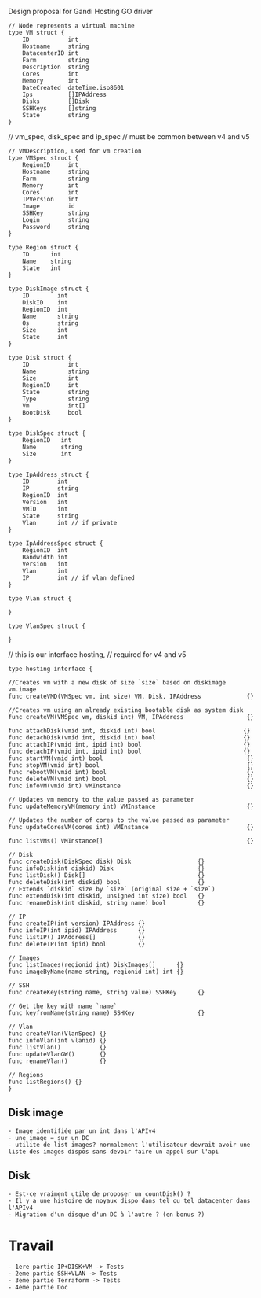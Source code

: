 Design proposal for Gandi Hosting GO driver

```
// Node represents a virtual machine
type VM struct {
	ID           int
	Hostname     string
	DatacenterID int
	Farm         string
	Description  string
	Cores        int
	Memory       int
	DateCreated  dateTime.iso8601
	Ips          []IPAddress
	Disks        []Disk
	SSHKeys      []string
	State        string
}
```
// vm_spec, disk_spec and ip_spec
// must be common between v4 and v5
```
// VMDescription, used for vm creation
type VMSpec struct {
	RegionID     int
	Hostname     string
	Farm         string
	Memory       int
	Cores        int
	IPVersion    int
	Image        id
	SSHKey       string
	Login        string
	Password     string
}
```

```
type Region struct {
	ID      int
	Name    string
	State   int
}
```

```
type DiskImage struct {
	ID        int
	DiskID    int
	RegionID  int
	Name      string
	Os        string
	Size      int
	State     int
}
```

```
type Disk struct {
	ID           int
	Name         string
	Size         int
	RegionID     int
	State        string
	Type         string
	Vm           int[]
	BootDisk     bool
}
```

```
type DiskSpec struct {
	RegionID   int
	Name       string
	Size       int
}
```

```
type IpAddress struct {
	ID        int
	IP        string
	RegionID  int
	Version   int
	VMID      int
	State     string
	Vlan      int // if private
}
```

```
type IpAddressSpec struct {
	RegionID  int
	Bandwidth int
	Version   int
	Vlan      int
	IP        int // if vlan defined
}
```

```
type Vlan struct {

}
```

```
type VlanSpec struct {

}
```


// this is our interface hosting,
// required for v4 and v5
```
type hosting interface {

//Creates vm with a new disk of size `size` based on diskimage vm.image
func createVMD(VMSpec vm, int size) VM, Disk, IPAddress             {}

//Creates vm using an already existing bootable disk as system disk
func createVM(VMSpec vm, diskid int) VM, IPAddress                  {}

func attachDisk(vmid int, diskid int) bool                         {}
func detachDisk(vmid int, diskid int) bool                         {}
func attachIP(vmid int, ipid int) bool                             {}
func detachIP(vmid int, ipid int) bool                             {}
func startVM(vmid int) bool                                         {}
func stopVM(vmid int) bool                                          {}
func rebootVM(vmid int) bool                                        {}
func deleteVM(vmid int) bool                                        {}
func infoVM(vmid int) VMInstance                                    {}

// Updates vm memory to the value passed as parameter
func updateMemoryVM(memory int) VMInstance                          {}

// Updates the number of cores to the value passed as parameter
func updateCoresVM(cores int) VMInstance                            {}

func listVMs() VMInstance[]                                         {}

// Disk
func createDisk(DiskSpec disk) Disk                   {}
func infoDisk(int diskid) Disk                        {}
func listDisk() Disk[]                                {}
func deleteDisk(int diskid) bool                      {}
// Extends `diskid` size by `size` (original size + `size`)
func extendDisk(int diskid, unsigned int size) bool   {}
func renameDisk(int diskid, string name) bool         {}

// IP
func createIP(int version) IPAddress {}
func infoIP(int ipid) IPAddress      {}
func listIP() IPAddress[]            {}
func deleteIP(int ipid) bool         {}

// Images
func listImages(regionid int) DiskImages[]      {}
func imageByName(name string, regionid int) int {}

// SSH
func createKey(string name, string value) SSHKey      {}

// Get the key with name `name`
func keyfromName(string name) SSHKey                  {}

// Vlan
func createVlan(VlanSpec) {}
func infoVlan(int vlanid) {}
func listVlan()           {}
func updateVlanGW()       {}
func renameVlan()         {}

// Regions
func listRegions() {}
}
```



## Disk image
	- Image identifiée par un int dans l'APIv4
	- une image = sur un DC
	- utilite de list images? normalement l'utilisateur devrait avoir une liste des images dispos sans devoir faire un appel sur l'api
## Disk
	- Est-ce vraiment utile de proposer un countDisk() ?
	- Il y a une histoire de noyaux dispo dans tel ou tel datacenter dans l'APIv4
	- Migration d'un disque d'un DC à l'autre ? (en bonus ?)


# Travail
	- 1ere partie IP+DISK+VM -> Tests
	- 2eme partie SSH+VLAN -> Tests
	- 3eme partie Terraform -> Tests
	- 4eme partie Doc 

